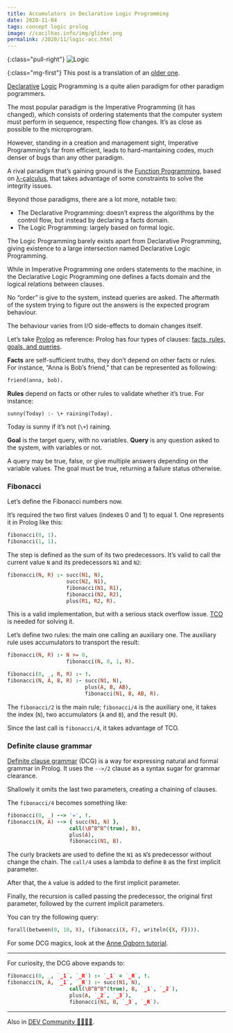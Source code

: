 ```yaml
---
title: Accumulators in Declarative Logic Programming
date: 2020-11-04
tags: concept logic prolog
image: //cacilhas.info/img/glider.png
permalink: /2020/11/logic-acc.html
---
```

[anne-ogborn]: http://www.pathwayslms.com/swipltuts/dcg/
[dcg]: https://www.swi-prolog.org/pldoc/man?section=DCG
[declarative]: https://en.wikipedia.org/wiki/Declarative_programming
[dev.to]: https://dev.to/cacilhas/accumulators-in-declarative-logic-programming-5cl7
[frgq]: http://www.ablmcc.edu.hk/~scy/prolog/pro02.htm
[functional]: https://en.wikipedia.org/wiki/Functional_programming
[λ-calculus]: https://en.wikipedia.org/wiki/Lambda_calculus
[logic]: https://en.wikipedia.org/wiki/Logic_programming
[old]: /2017/11/acumuladores.html
[swi]: https://www.swi-prolog.org/
[tco]: http://wiki.c2.com/?TailCallOptimization

{:class="pull-right"} <img src="{{{ image }}}" alt="Logic" />

{:class="mg-first"} This post is a translation of an [older one][old].

[Declarative][declarative] [Logic][logic] Programming is a quite alien paradigm
for other paradigm pogrammers.

The most popular paradigm is the Imperative Programming (it has changed), which
consists of ordering statements that the computer system must perform in
sequence, respecting flow changes. It’s as close as possible to the
microprogram.

However, standing in a creation and management sight, Imperative Programming’s
far from efficient, leads to hard-mantaining codes, much denser of bugs than any
other paradigm.

A rival paradigm that’s gaining ground is the
[Function Programming][functional], based on [λ-calculus][λ-calculus], that
takes advantage of some constraints to solve the integrity issues.

Beyond those paradigms, there are a lot more, notable two:

- The Declarative Programming: doesn’t express the algorithms by the control
  flow, but instead by declaring a facts domain.
- The Logic Programming: largely based on formal logic.

The Logic Programming barely exists apart from Declarative Programming, giving
existence to a large intersection named Declarative Logic Programming.

While in Imperative Programming one orders statements to the machine, in the
Declarative Logic Programming one defines a facts domain and the logical
relations between clauses.

No “order” is give to the system, instead queries are asked. The aftermath of
the system trying to figure out the answers is the expected program behaviour.

The behaviour varies from I/O side-effects to domain changes itself.

Let’s take [Prolog][swi] as reference: Prolog has four types of clauses:
[facts, rules, goals, and queries][frgq].

**Facts** are self-sufficient truths, they don’t depend on other facts or rules.
For instance, “Anna is Bob’s friend,” that can be represented as following:

```prolog
friend(anna, bob).
```

**Rules** depend on facts or other rules to validate whether it’s true. For
instance:

```
sunny(Today) :- \+ raining(Today).
```

Today is sunny if it’s not (`\+`) raining.

**Goal** is the target query, with no variables. **Query** is any question asked
to the system, with variables or not.

A query may be true, false, or give multiple answers depending on the variable
values. The goal must be true, returning a failure status otherwise.

### Fibonacci

Let’s define the Fibonacci numbers now.

It’s required the two first values (indexes 0 and 1) to equal 1. One represents
it in Prolog like this:

```prolog
fibonacci(0, 1).
fibonacci(1, 1).
```

The step is defined as the sum of its two predecessors. It’s valid to call the
current value `N` and its predecessors `N1` and `N2`:

```prolog
fibonacci(N, R) :- succ(N1, N),
                   succ(N2, N1),
                   fibonacci(N1, R1),
                   fibonacci(N2, R2),
                   plus(R1, R2, R).
```

This is a valid implementation, but with a serious stack overflow issue.
[TCO][tco] is needed for solving it.

Let’s define two rules: the main one calling an auxiliary one. The auxiliary
rule uses accumulators to transport the result:

```prolog
fibonacci(N, R) :- N >= 0,
                   fibonacci(N, 0, 1, R).

fibonacci(0, _, R, R) :- !.
fibonacci(N, A, B, R) :- succ(N1, N),
                         plus(A, B, AB),
                         fibonacci(N1, B, AB, R).
```

The `fibonacci/2` is the main rule; `fibonacci/4` is the auxiliary one, it takes
the index (`N`), two accumulators (`A` and `B`), and the result (`R`).

Since the last call is `fibonacci/4`, it takes advantage of TCO.

### Definite clause grammar

[Definite clause grammar][dcg] (DCG) is a way for expressing natural and formal
grammar in Prolog. It uses the `-->/2` clause as a syntax sugar for grammar
clearance.

Shallowly it omits the last two parameters, creating a chaining of clauses.

The `fibonacci/4` becomes something like:

```prolog
fibonacci(0, _) --> '=', !.
fibonacci(N, A) --> { succ(N1, N) },
                    call(\B^B^B^(true), B),
                    plus(A),
                    fibonacci(N1, B).
```

The curly brackets are used to define the `N1` as `N`’s predecessor without
change the chain. The `call/4` uses a lambda to define `B` as the first implicit
parameter.

After that, the `A` value is added to the first implicit parameter.

Finally, the recursion is called passing the predecessor, the original first
parameter, followed by the current implicit parameters.

You can try the following query:

```prolog
forall(between(0, 10, X), (fibonacci(X, F), writeln({X, F}))).
```

For some DCG magics, look at the [Anne Ogborn tutorial][anne-ogborn].

-----

For curiosity, the DCG above expands to:

```prolog
fibonacci(0, _, `_1`, `_R`) :- `_1` = `_R`, !.
fibonacci(N, A, `_1`, `_R`) :- succ(N1, N),
                    call(\B^B^B^(true), B, `_1`, `_2`),
                    plus(A, `_2`, `_3`),
                    fibonacci(N1, B, `_3`, `_R`).
```

-----

Also in [DEV Community 👩‍💻👨‍💻][dev.to].
